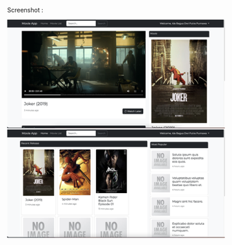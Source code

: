 Screenshot :

![Screenshot](public/images/screenshot.png)
![Screenshot](public/images/screenshot2.png)
